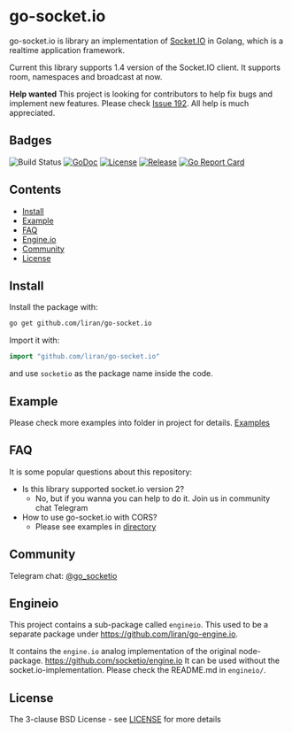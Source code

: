 # go-socket.io

go-socket.io is library an implementation of [Socket.IO](http://socket.io) in Golang, which is a realtime application framework.

Current this library supports 1.4 version of the Socket.IO client. It supports room, namespaces and broadcast at now.

**Help wanted** This project is looking for contributors to help fix bugs and implement new features. Please check [Issue 192](https://github.com/liran/go-socket.io/issues/192). All help is much appreciated.

## Badges

![Build Status](https://github.com/liran/go-socket.io/workflows/CI/badge.svg)
[![GoDoc](http://godoc.org/github.com/liran/go-socket.io?status.svg)](http://godoc.org/github.com/liran/go-socket.io)
[![License](https://img.shields.io/github/license/golangci/golangci-lint)](/LICENSE)
[![Release](https://img.shields.io/github/release/googollee/go-socket.io.svg)](https://github.com/liran/go-socket.io/releases/latest)
[![Go Report Card](https://goreportcard.com/badge/github.com/liran/go-socket.io)](https://goreportcard.com/report/github.com/liran/go-socket.io)

## Contents

- [Install](#install)
- [Example](#example)
- [FAQ](#faq)
- [Engine.io](#engineio)
- [Community](#community)
- [License](#license)

## Install

Install the package with:

```bash
go get github.com/liran/go-socket.io
```

Import it with:

```go
import "github.com/liran/go-socket.io"
```

and use `socketio` as the package name inside the code.

## Example

Please check more examples into folder in project for details. [Examples](https://github.com/liran/go-socket.io/tree/master/_examples)

## FAQ

It is some popular questions about this repository: 

- Is this library supported socket.io version 2?
    - No, but if you wanna you can help to do it. Join us in community chat Telegram   
- How to use go-socket.io with CORS?
    - Please see examples in [directory](https://github.com/liran/go-socket.io/tree/master/_examples)

## Community

Telegram chat: [@go_socketio](https://t.me/go_socketio)

## Engineio

This project contains a sub-package called `engineio`. This used to be a separate package under https://github.com/liran/go-engine.io.

It contains the `engine.io` analog implementation of the original node-package. https://github.com/socketio/engine.io It can be used without the socket.io-implementation. Please check the README.md in `engineio/`.

## License

The 3-clause BSD License  - see [LICENSE](https://opensource.org/licenses/BSD-3-Clause) for more details
